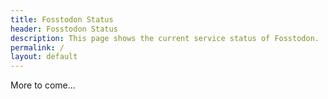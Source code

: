 ```yaml
---
title: Fosstodon Status
header: Fosstodon Status
description: This page shows the current service status of Fosstodon.
permalink: /
layout: default
---
```


More to come...
